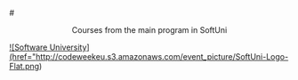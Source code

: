 #<p align="center"> Courses from the main program in SoftUni <p>

<a href="https://softuni.bg/trainings/courses" rel="Courses from the main program ">![Software University]
(href="http://codeweekeu.s3.amazonaws.com/event_picture/SoftUni-Logo-Flat.png)</a>

